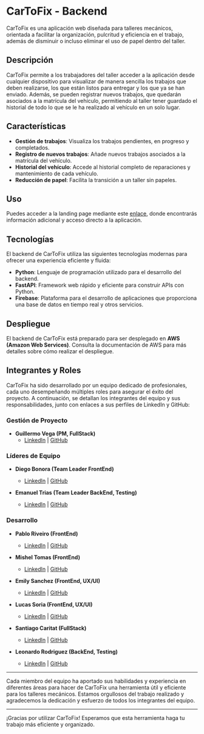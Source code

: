# CarToFix - Backend

CarToFix es una aplicación web diseñada para talleres mecánicos, orientada a facilitar la organización, pulcritud y eficiencia en el trabajo, además de disminuir o incluso eliminar el uso de papel dentro del taller.

## Descripción

CarToFix permite a los trabajadores del taller acceder a la aplicación desde cualquier dispositivo para visualizar de manera sencilla los trabajos que deben realizarse, los que están listos para entregar y los que ya se han enviado. Además, se pueden registrar nuevos trabajos, que quedarán asociados a la matrícula del vehículo, permitiendo al taller tener guardado el historial de todo lo que se le ha realizado al vehículo en un solo lugar.

## Características

- **Gestión de trabajos**: Visualiza los trabajos pendientes, en progreso y completados.
- **Registro de nuevos trabajos**: Añade nuevos trabajos asociados a la matrícula del vehículo.
- **Historial del vehículo**: Accede al historial completo de reparaciones y mantenimiento de cada vehículo.
- **Reducción de papel**: Facilita la transición a un taller sin papeles.

## Uso

Puedes acceder a la landing page mediante este [enlace](#), donde encontrarás información adicional y acceso directo a la aplicación.

## Tecnologías

El backend de CarToFix utiliza las siguientes tecnologías modernas para ofrecer una experiencia eficiente y fluida:

- **Python**: Lenguaje de programación utilizado para el desarrollo del backend.
- **FastAPI**: Framework web rápido y eficiente para construir APIs con Python.
- **Firebase**: Plataforma para el desarrollo de aplicaciones que proporciona una base de datos en tiempo real y otros servicios.

## Despliegue

El backend de CarToFix está preparado para ser desplegado en **AWS (Amazon Web Services)**. Consulta la documentación de AWS para más detalles sobre cómo realizar el despliegue.

## Integrantes y Roles

CarToFix ha sido desarrollado por un equipo dedicado de profesionales, cada uno desempeñando múltiples roles para asegurar el éxito del proyecto. A continuación, se detallan los integrantes del equipo y sus responsabilidades, junto con enlaces a sus perfiles de LinkedIn y GitHub:

### Gestión de Proyecto

- **Guillermo Vega (PM, FullStack)**
  - [LinkedIn](https://www.linkedin.com/in/guillermo-vega-hernandez/) | [GitHub](https://github.com/Korchea)

### Líderes de Equipo

- **Diego Bonora (Team Leader FrontEnd)**
  - [LinkedIn](https://www.linkedin.com/in/diego-bonora/) | [GitHub](https://github.com/Diego-Bonora)

- **Emanuel Trias (Team Leader BackEnd, Testing)**
  - [LinkedIn](https://www.linkedin.com/in/emanuel-trias-86641a280/) | [GitHub](https://github.com/KrasniKot)

### Desarrollo

- **Pablo Riveiro (FrontEnd)**
  - [LinkedIn](https://www.linkedin.com/in/pablo-riveiro-uy/) | [GitHub](https://github.com/pablo-riveiro-uy)

- **Mishel Tomas (FrontEnd)**
  - [LinkedIn](https://www.linkedin.com/in/mishel-tomas-53aa4229b/) | [GitHub](https://github.com/Mishel450)

- **Emily Sanchez (FrontEnd, UX/UI)**
  - [LinkedIn](https://www.linkedin.com/in/emily-s%C3%A1nchez-234b35252/) | [GitHub](https://github.com/20Emi)

- **Lucas Soria (FrontEnd, UX/UI)**
  - [LinkedIn](https://www.linkedin.com/in/lucas-soria-a1b655299/) | [GitHub](https://github.com/lucassoriabusto)

- **Santiago Caritat (FullStack)**
  - [LinkedIn](https://www.linkedin.com/in/santiago-caritat/) | [GitHub](https://github.com/SantiagoC16)

- **Leonardo Rodriguez (BackEnd, Testing)**
  - [LinkedIn](https://www.linkedin.com/in/leonardo-rodriguez-0822a72a0/) | [GitHub](https://github.com/LeoRod17)

---

Cada miembro del equipo ha aportado sus habilidades y experiencia en diferentes áreas para hacer de CarToFix una herramienta útil y eficiente para los talleres mecánicos. Estamos orgullosos del trabajo realizado y agradecemos la dedicación y esfuerzo de todos los integrantes del equipo.

---

¡Gracias por utilizar CarToFix! Esperamos que esta herramienta haga tu trabajo más eficiente y organizado.
